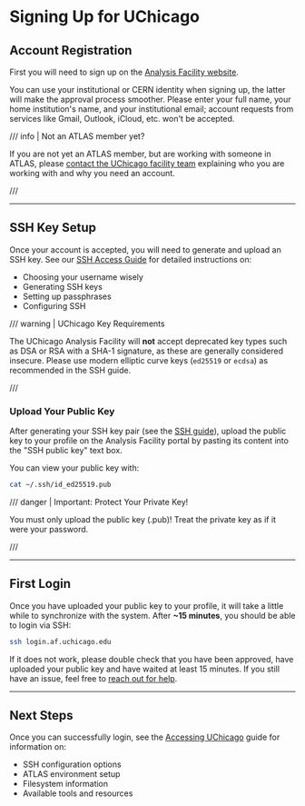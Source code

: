 # Signing Up for UChicago

## Account Registration

First you will need to sign up on the
[Analysis Facility website](https://af.uchicago.edu/).

You can use your institutional or CERN identity when signing up, the latter will
make the approval process smoother. Please enter your full name, your home
institution's name, and your institutional email; account requests from services
like Gmail, Outlook, iCloud, etc. won't be accepted.

/// info | Not an ATLAS member yet?

If you are not yet an ATLAS member, but are working with someone in ATLAS, please [contact the UChicago facility team](../getting_help.md#facility-specific-support) explaining who you are working with and why you need an account.

///

---

## SSH Key Setup

Once your account is accepted, you will need to generate and upload an SSH key.
See our [SSH Access Guide](../computing/ssh_guide.md) for detailed instructions
on:

- Choosing your username wisely
- Generating SSH keys
- Setting up passphrases
- Configuring SSH

/// warning | UChicago Key Requirements

The UChicago Analysis Facility will **not** accept deprecated key types such as DSA or RSA with a SHA-1 signature, as these are generally considered insecure. Please use modern elliptic curve keys (`ed25519` or `ecdsa`) as recommended in the SSH guide.

///

### Upload Your Public Key

After generating your SSH key pair (see the
[SSH guide](../computing/ssh_guide.md)), upload the public key to your profile
on the Analysis Facility portal by pasting its content into the "SSH public key"
text box.

You can view your public key with:

```sh
cat ~/.ssh/id_ed25519.pub
```

/// danger | Important: Protect Your Private Key!

You must only upload the public key (.pub)! Treat the private key as if it were your password.

///

---

## First Login

Once you have uploaded your public key to your profile, it will take a little
while to synchronize with the system. After **~15 minutes**, you should be able
to login via SSH:

```sh
ssh login.af.uchicago.edu
```

If it does not work, please double check that you have been approved, have
uploaded your public key and have waited at least 15 minutes. If you still have
an issue, feel free to [reach out for help](../getting_help.md).

---

## Next Steps

Once you can successfully login, see the [Accessing UChicago](accessing.md)
guide for information on:

- SSH configuration options
- ATLAS environment setup
- Filesystem information
- Available tools and resources
